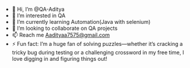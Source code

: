 - 👋 Hi, I’m @QA-Aditya
- 👀 I’m interested in QA
- 🌱 I’m currently learning Automation(Java with selenium)
- 💞️ I’m looking to collaborate on QA projects
- 📫 Reach me Aadityaa7575@gmail.com
- ⚡ Fun fact: I’m a huge fan of solving puzzles—whether it’s cracking a tricky bug during testing or a challenging crossword in my free time, I love digging in and figuring things out!

<!---
QA-Aditya/QA-Aditya is a ✨ special ✨ repository because its `README.md` (this file) appears on your GitHub profile.
You can click the Preview link to take a look at your changes.
--->
